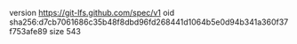 version https://git-lfs.github.com/spec/v1
oid sha256:d7cb7061686c35b48f8dbd96fd268441d1064b5e0d94b341a360f37f753afe89
size 543
